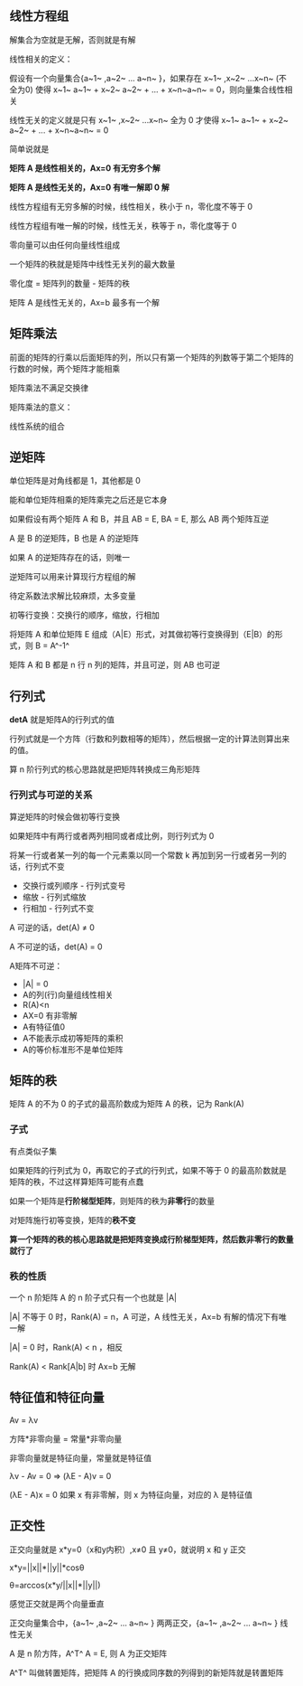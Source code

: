 ## 线性方程组

解集合为空就是无解，否则就是有解

线性相关的定义：

假设有一个向量集合{a~1~ ,a~2~ ... a~n~ }，如果存在 x~1~ ,x~2~ ...x~n~ (不全为0) 使得 x~1~ a~1~ + x~2~ a~2~ + ... + x~n~a~n~  = 0，则向量集合线性相关

线性无关的定义就是只有 x~1~ ,x~2~ ...x~n~ 全为 0 才使得 x~1~ a~1~ + x~2~ a~2~ + ... + x~n~a~n~  = 0

简单说就是

**矩阵 A 是线性相关的，Ax=0 有无穷多个解**

**矩阵 A 是线性无关的，Ax=0 有唯一解即 0 解**

线性方程组有无穷多解的时候，线性相关，秩小于 n，零化度不等于 0

线性方程组有唯一解的时候，线性无关，秩等于 n，零化度等于 0

零向量可以由任何向量线性组成

一个矩阵的秩就是矩阵中线性无关列的最大数量

零化度 = 矩阵列的数量 - 矩阵的秩

矩阵 A 是线性无关的，Ax=b 最多有一个解



## 矩阵乘法

前面的矩阵的行乘以后面矩阵的列，所以只有第一个矩阵的列数等于第二个矩阵的行数的时候，两个矩阵才能相乘

矩阵乘法不满足交换律

矩阵乘法的意义：

线性系统的组合

## 逆矩阵

单位矩阵是对角线都是 1，其他都是 0

能和单位矩阵相乘的矩阵乘完之后还是它本身

如果假设有两个矩阵 A 和 B，并且 AB = E, BA = E, 那么 AB 两个矩阵互逆

A 是 B 的逆矩阵，B 也是 A 的逆矩阵

如果 A 的逆矩阵存在的话，则唯一

逆矩阵可以用来计算现行方程组的解

待定系数法求解比较麻烦，太多变量

初等行变换：交换行的顺序，缩放，行相加

将矩阵 A 和单位矩阵 E 组成（A|E）形式，对其做初等行变换得到（E|B）的形式，则 B = A^-1^ 

矩阵 A 和 B 都是 n 行 n 列的矩阵，并且可逆，则 AB 也可逆

## 行列式

**detA** 就是矩阵A的行列式的值

行列式就是一个方阵（行数和列数相等的矩阵），然后根据一定的计算法则算出来的值。

算 n 阶行列式的核心思路就是把矩阵转换成三角形矩阵

### 行列式与可逆的关系

算逆矩阵的时候会做初等行变换

如果矩阵中有两行或者两列相同或者成比例，则行列式为 0

将某一行或者某一列的每一个元素乘以同一个常数 k 再加到另一行或者另一列的话，行列式不变

- 交换行或列顺序 - 行列式变号
- 缩放 - 行列式缩放
- 行相加 - 行列式不变

A 可逆的话，det(A) $\neq$ 0

A 不可逆的话，det(A) = 0

A矩阵不可逆：

- |A| = 0
- A的列(行)向量组线性相关
- R(A)<n
- AX=0 有非零解
- A有特征值0
- A不能表示成初等矩阵的乘积
- A的等价标准形不是单位矩阵

## 矩阵的秩

矩阵 A 的不为 0 的子式的最高阶数成为矩阵 A 的秩，记为 Rank(A)

### 子式

有点类似子集

如果矩阵的行列式为 0，再取它的子式的行列式，如果不等于 0 的最高阶数就是矩阵的秩，不过这样算矩阵可能有点蠢

如果一个矩阵是**行阶梯型矩阵**，则矩阵的秩为**非零行**的数量

对矩阵施行初等变换，矩阵的**秩不变**

**算一个矩阵的秩的核心思路就是把矩阵变换成行阶梯型矩阵，然后数非零行的数量就行了**

### 秩的性质

一个 n 阶矩阵 A 的 n 阶子式只有一个也就是 |A|

|A| 不等于 0 时，Rank(A) = n，A 可逆，A 线性无关，Ax=b 有解的情况下有唯一解

|A| = 0 时，Rank(A) < n ，相反

Rank(A) < Rank[A|b] 时 Ax=b 无解

## 特征值和特征向量

Av = λv

方阵\*非零向量 = 常量\*非零向量

非零向量就是特征向量，常量就是特征值

λv - Av = 0 => (λE - A)v = 0

(λE - A)x = 0 如果 x 有非零解，则 x 为特征向量，对应的 λ 是特征值

## 正交性

正交向量就是 x\*y=0（x和y内积）,x≠0 且 y≠0，就说明 x 和 y 正交

x\*y=||x||\*||y||*cosθ

θ=arccos(x\*y/||x||\*||y||)

感觉正交就是两个向量垂直

正交向量集合中，{a~1~ ,a~2~ ... a~n~ } 两两正交，{a~1~ ,a~2~ ... a~n~ } 线性无关

A 是 n 阶方阵，A^T^ A = E, 则 A 为正交矩阵

A^T^ 叫做转置矩阵，把矩阵 A 的行换成同序数的列得到的新矩阵就是转置矩阵